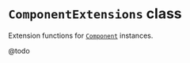 # `ComponentExtensions` class

Extension functions for [`Component`](https://docs.unity3d.com/Documentation/ScriptReference/Component.html) instances.

@todo